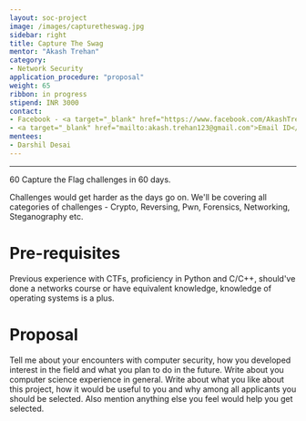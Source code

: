 ```yaml
---
layout: soc-project
image: /images/capturetheswag.jpg
sidebar: right
title: Capture The Swag
mentor: "Akash Trehan"
category: 
- Network Security
application_procedure: "proposal"
weight: 65
ribbon: in progress
stipend: INR 3000
contact:
- Facebook - <a target="_blank" href="https://www.facebook.com/AkashTrehan21?ref=br_rs">Akash Trehan</a>
- <a target="_blank" href="mailto:akash.trehan123@gmail.com">Email ID</a> - akash.trehan123@gmail.com
mentees:
- Darshil Desai
---
```

---

60 Capture the Flag challenges in 60 days. 

<!--break-->


Challenges would get harder as the days go on. We'll be covering all categories of challenges - Crypto, Reversing, Pwn, Forensics, Networking, Steganography etc.

<!--break-->

# **Pre-requisites**  

<!--break-->

Previous experience with CTFs, proficiency in Python and C/C++, should've done a networks course or have equivalent knowledge, knowledge of operating systems is a plus.

<!--break-->

# **Proposal** 

<!--break-->

Tell me about your encounters with computer security, how you developed interest in the field and what you plan to do in the future. Write about you computer science experience in general. Write about what you like about this project, how it would be useful to you and why among all applicants you should be selected. Also mention anything else you feel would help you get selected.

